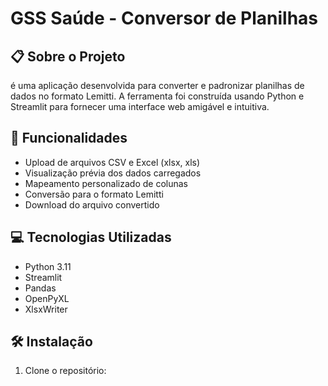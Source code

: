 # GSS Saúde - Conversor de Planilhas

## 📋 Sobre o Projeto

é uma aplicação desenvolvida para converter e padronizar planilhas de dados no formato Lemitti. A ferramenta foi construída usando Python e Streamlit para fornecer uma interface web amigável e intuitiva.

## 🚀 Funcionalidades

- Upload de arquivos CSV e Excel (xlsx, xls)
- Visualização prévia dos dados carregados
- Mapeamento personalizado de colunas
- Conversão para o formato Lemitti
- Download do arquivo convertido

## 💻 Tecnologias Utilizadas

- Python 3.11
- Streamlit
- Pandas
- OpenPyXL
- XlsxWriter

## 🛠️ Instalação

1. Clone o repositório:
